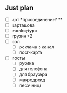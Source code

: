 ## Just plan
- [ ] арт *присоединение? **
- [ ] карташова
- [ ] monkeytype
- [ ] грузин +2
- [ ] сол
	- [ ] реклама в канал
	- [ ] пост-карта
- [ ] посты
	- [ ] рубика
	- [ ] для телефона 
	- [ ] для браузера
	- [ ] макродроид
	- [ ] песочница
